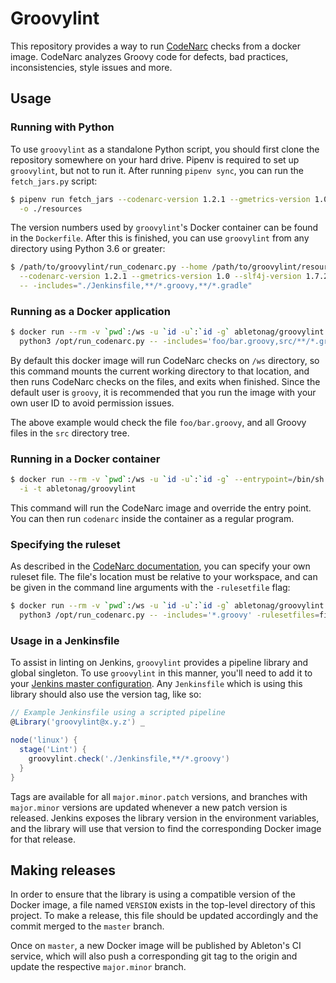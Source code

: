 # Groovylint

This repository provides a way to run [CodeNarc][codenarc-home] checks from a docker
image. CodeNarc analyzes Groovy code for defects, bad practices, inconsistencies, style
issues and more.

## Usage

### Running with Python

To use `groovylint` as a standalone Python script, you should first clone the repository
somewhere on your hard drive. Pipenv is required to set up `groovylint`, but not to run
it. After running `pipenv sync`, you can run the `fetch_jars.py` script:

```bash
$ pipenv run fetch_jars --codenarc-version 1.2.1 --gmetrics-version 1.0 --slf4j-version 1.7.25 \
  -o ./resources
```

The version numbers used by `groovylint`'s Docker container can be found in the
`Dockerfile`. After this is finished, you can use `groovylint` from any directory using
Python 3.6 or greater:

```bash
$ /path/to/groovylint/run_codenarc.py --home /path/to/groovylint/resources \
  --codenarc-version 1.2.1 --gmetrics-version 1.0 --slf4j-version 1.7.25 \
  -- -includes="./Jenkinsfile,**/*.groovy,**/*.gradle"
```

### Running as a Docker application

```bash
$ docker run --rm -v `pwd`:/ws -u `id -u`:`id -g` abletonag/groovylint \
  python3 /opt/run_codenarc.py -- -includes='foo/bar.groovy,src/**/*.groovy'
```

By default this docker image will run CodeNarc checks on `/ws` directory, so this command
mounts the current working directory to that location, and then runs CodeNarc checks on
the files, and exits when finished. Since the default user is `groovy`, it is recommended
that you run the image with your own user ID to avoid permission issues.

The above example would check the file `foo/bar.groovy`, and all Groovy files in the `src`
directory tree.

### Running in a Docker container

```bash
$ docker run --rm -v `pwd`:/ws -u `id -u`:`id -g` --entrypoint=/bin/sh \
  -i -t abletonag/groovylint
```

This command will run the CodeNarc image and override the entry point. You can then run
`codenarc` inside the container as a regular program.

### Specifying the ruleset

As described in the [CodeNarc documentation][codenarc-rules], you can specify your own
ruleset file. The file's location must be relative to your workspace, and can be given in
the command line arguments with the `-rulesetfile` flag:

```bash
$ docker run --rm -v `pwd`:/ws -u `id -u`:`id -g` abletonag/groovylint \
  python3 /opt/run_codenarc.py -- -includes='*.groovy' -rulesetfiles=file:myrules.groovy
```

### Usage in a Jenkinsfile

To assist in linting on Jenkins, `groovylint` provides a pipeline library and global
singleton. To use `groovylint` in this manner, you'll need to add it to your [Jenkins
master configuration][jenkins-lib-config]. Any `Jenkinsfile` which is using this library
should also use the version tag, like so:

```groovy
// Example Jenkinsfile using a scripted pipeline
@Library('groovylint@x.y.z') _

node('linux') {
  stage('Lint') {
    groovylint.check('./Jenkinsfile,**/*.groovy')
  }
}
```

Tags are available for all `major.minor.patch` versions, and branches with `major.minor`
versions are updated whenever a new patch version is released. Jenkins exposes the library
version in the environment variables, and the library will use that version to find the
corresponding Docker image for that release.

## Making releases

In order to ensure that the library is using a compatible version of the Docker image, a
file named `VERSION` exists in the top-level directory of this project. To make a release,
this file should be updated accordingly and the commit merged to the `master` branch.

Once on `master`, a new Docker image will be published by Ableton's CI service, which will
also push a corresponding git tag to the origin and update the respective `major.minor`
branch.


[codenarc-home]: http://codenarc.sourceforge.net
[codenarc-rules]: http://codenarc.sourceforge.net/codenarc-configuring-rules.html
[jenkins-lib-config]: https://jenkins.io/doc/book/pipeline/shared-libraries/#using-libraries
